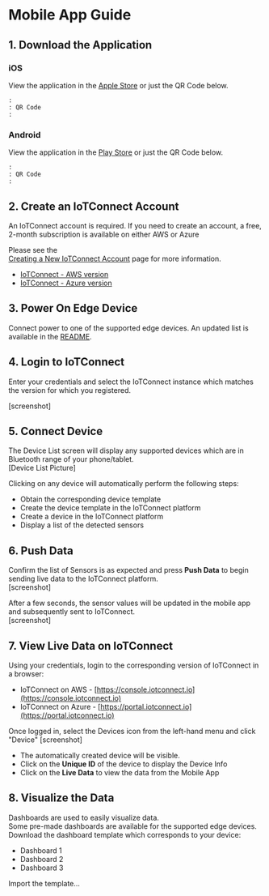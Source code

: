 # Mobile App Guide

## 1. Download the Application  

### iOS
View the application in the [Apple Store]() or just the QR Code below.  
```
:
: QR Code
:
```

### Android
View the application in the [Play Store]() or just the QR Code below.  
```
:
: QR Code
:
```

## 2. Create an IoTConnect Account  
An  IoTConnect account is required.  If you need to create an account, a free, 2-month subscription is available on either AWS or Azure

Please see the  
[Creating a New IoTConnect Account](https://github.com/avnet-iotconnect/avnet-iotconnect.github.io/blob/main/documentation/iotconnect/subscription/subscription.md)
page for more information.
* [IoTConnect - AWS version](https://subscription.iotconnect.io/subscribe?cloud=aws)  
* [IoTConnect - Azure version](https://subscription.iotconnect.io/subscribe?cloud=azure)  

## 3. Power On Edge Device  
Connect power to one of the supported edge devices.  An updated list is available in the [README](README.md).

## 4. Login to IoTConnect  
Enter your credentials and select the IoTConnect instance which matches the version for which you registered.  

[screenshot]  
  
## 5. Connect Device  
The Device List screen will display any supported devices which are in Bluetooth range of your phone/tablet.  
[Device List Picture]  

Clicking on any device will automatically perform the following steps:
* Obtain the corresponding device template  
* Create the device template in the IoTConnect platform  
* Create a device in the IoTConnect platform
* Display a list of the detected sensors

## 6. Push Data  
Confirm the list of Sensors is as expected and press  **Push Data** to begin sending live data to the IoTConnect platform.  
[screenshot]  

After a few seconds, the sensor values will be updated in the mobile app and subsequently sent to IoTConnect.  
[screenshot]  


## 7. View Live Data on IoTConnect  
Using your credentials, login to the corresponding version of IoTConnect in a browser:  
* IoTConnect on AWS - [https://console.iotconnect.io](https://console.iotconnect.io)  
* IoTConnect on Azure - [https://portal.iotconnect.io](https://portal.iotconnect.io)

Once logged in, select the Devices icon from the left-hand menu and click "Device" 
[screenshot]  

* The automatically created device will be visible.  
* Click on the **Unique ID** of the device to display the Device Info  
* Click on the **Live Data** to view the data from the Mobile App

## 8. Visualize the Data  
Dashboards are used to easily visualize data.  
Some pre-made dashboards are available for the supported edge devices.  
Download the dashboard template which corresponds to your device:
* Dashboard 1
* Dashboard 2
* Dashboard 3

Import the template...
